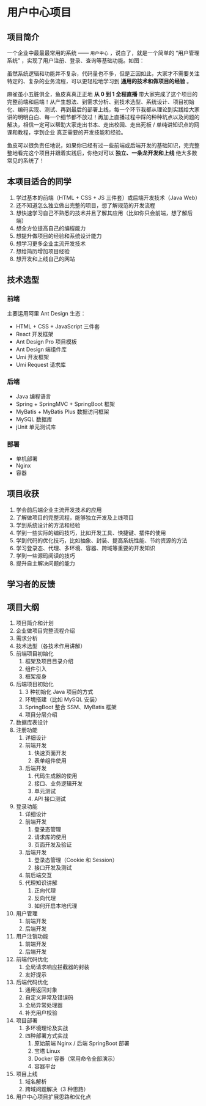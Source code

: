 # 用户中心项目

## 项目简介

一个企业中最最最常用的系统 —— `用户中心` ，说白了，就是一个简单的 “用户管理系统” ，实现了用户注册、登录、查询等基础功能。如图：

虽然系统逻辑和功能并不复杂，代码量也不多，但是正因如此，大家才不需要关注特定的、复杂的业务流程，可以更轻松地学习到 **通用的技术和做项目的经验** 。

麻雀虽小五脏俱全，鱼皮真真正正地 **从 0 到 1 全程直播** 带大家完成了这个项目的完整前端和后端！从产生想法、到需求分析、到技术选型、系统设计、项目初始化、编码实现、测试、再到最后的部署上线，每一个环节我都从理论到实践给大家讲的明明白白、每一个细节都不放过！再加上直播过程中踩的种种坑点以及问题的解决，相信一定可以帮助大家走出书本、走出校园、走出死板 / 单纯讲知识点的网课和教程，学到企业 真正需要的开发技能和经验。



鱼皮可以很负责任地说，如果你已经有过一些前端或后端开发的基础知识，完完整整地看完这个项目并跟着实践后，你绝对可以 **独立、一条龙开发和上线** 绝大多数常见的系统了！



## 本项目适合的同学

1. 学过基本的前端（HTML + CSS + JS 三件套）或后端开发技术（Java Web）
2. 还不知道怎么独立做出完整的项目，想了解规范的开发流程
3. 想快速学习自己不熟悉的技术并且了解其应用（比如你只会前端，想了解后端）
4. 想全方位提高自己的编程能力
5. 想提升做项目的经验和系统设计能力
6. 想学习更多企业主流开发技术
7. 想给简历增加项目经验
8. 想开发和上线自己的网站



## 技术选型

### 前端

主要运用阿里 Ant Design 生态：

- HTML + CSS + JavaScript 三件套
- React 开发框架
- Ant Design Pro 项目模板
- Ant Design 端组件库
- Umi 开发框架
- Umi Request 请求库



### 后端

- Java 编程语言
- Spring + SpringMVC + SpringBoot 框架
- MyBatis + MyBatis Plus 数据访问框架
- MySQL 数据库
- jUnit 单元测试库



### 部署

- 单机部署
- Nginx
- 容器



## 项目收获

1. 学会前后端企业主流开发技术的应用
2. 了解做项目的完整流程，能够独立开发及上线项目
3. 学到系统设计的方法和经验
4. 学到一些实际的编码技巧，比如开发工具、快捷键、插件的使用
5. 学到代码的优化技巧，比如抽象、封装、提高系统性能、节约资源的方法
6. 学习登录态、代理、多环境、容器、跨域等重要的开发知识
7. 学到一些源码阅读的技巧
8. 提升自主解决问题的能力

## 学习者的反馈








## 项目大纲

1. 项目简介和计划
2. 企业做项目完整流程介绍
3. 需求分析
4. 技术选型（各技术作用讲解）
5. 前端项目初始化
    1. 框架及项目目录介绍
    2. 组件引入
    3. 框架瘦身
6. 后端项目初始化
    1. 3 种初始化 Java 项目的方式
    2. 环境搭建（比如 MySQL 安装）
    3. SpringBoot 整合 SSM、MyBatis 框架
    4. 项目分层介绍
7. 数据库表设计
8. 注册功能
    1. 详细设计
    2. 前端开发
        1. 快速页面开发
        2. 表单组件使用
    3. 后端开发
        1. 代码生成器的使用
        2. 接口、业务逻辑开发
        3. 单元测试
        4. API 接口测试
9. 登录功能
    1. 详细设计
    2. 前端开发
        1. 登录态管理
        2. 请求库的使用
        3. 页面开发及验证
    3. 后端开发
        1. 登录态管理（Cookie 和 Session）
        2. 接口开发及测试
    4. 前后端交互
    5. 代理知识讲解
        1. 正向代理
        2. 反向代理
        3. 如何开启本地代理
10. 用户管理
    1. 前端开发
    2. 后端开发
11. 用户注销功能
    1. 前端开发
    2. 后端开发
12. 前端代码优化
    1. 全局请求响应拦截器的封装
    2. 友好提示
13. 后端代码优化
    1. 通用返回对象
    2. 自定义异常及错误码
    3. 全局异常处理器
    4. 补充用户校验
14. 项目部署
    1. 多环境理论及实战
    2. 四种部署方式实战
        1. 原始前端 Nginx / 后端 SpringBoot 部署
        2. 宝塔 Linux
        3. Docker 容器（常用命令全部演示）
        4. 容器平台
15. 项目上线
    1. 域名解析
    2. 跨域问题解决（3 种思路）
16. 用户中心项目扩展思路和优化点
